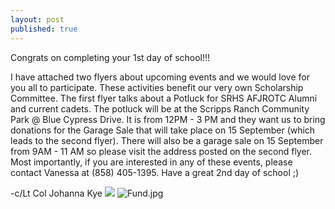 ```yaml
---
layout: post
published: true
---
```

Congrats on completing your 1st day of school!!!

I have attached two flyers about upcoming events and we would love for you all to participate. These activities benefit our very own Scholarship Committee. The first flyer talks about a Potluck for SRHS AFJROTC Alumni and current cadets. The potluck will be at the Scripps Ranch Community Park @ Blue Cypress Drive. It is from 12PM - 3 PM and they want us to bring donations for the Garage Sale that will take place on 15 September (which leads to the second flyer). 
There will also be a garage sale on 15 September from 9AM - 11 AM so please visit the address posted on the second flyer. 
Most importantly, if you are interested in any of these events, please contact Vanessa at (858) 405-1395. 
Have a great 2nd day of school ;)

-c/Lt Col Johanna Kye
![]({{site.baseurl}}/media/Fundraiser.jpg)
![Fund.jpg]({{site.baseurl}}/media/Fund.jpg)

